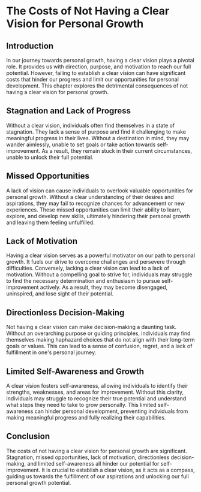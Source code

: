 The Costs of Not Having a Clear Vision for Personal Growth
===================================================================

Introduction
------------

In our journey towards personal growth, having a clear vision plays a pivotal role. It provides us with direction, purpose, and motivation to reach our full potential. However, failing to establish a clear vision can have significant costs that hinder our progress and limit our opportunities for personal development. This chapter explores the detrimental consequences of not having a clear vision for personal growth.

Stagnation and Lack of Progress
-------------------------------

Without a clear vision, individuals often find themselves in a state of stagnation. They lack a sense of purpose and find it challenging to make meaningful progress in their lives. Without a destination in mind, they may wander aimlessly, unable to set goals or take action towards self-improvement. As a result, they remain stuck in their current circumstances, unable to unlock their full potential.

Missed Opportunities
--------------------

A lack of vision can cause individuals to overlook valuable opportunities for personal growth. Without a clear understanding of their desires and aspirations, they may fail to recognize chances for advancement or new experiences. These missed opportunities can limit their ability to learn, explore, and develop new skills, ultimately hindering their personal growth and leaving them feeling unfulfilled.

Lack of Motivation
------------------

Having a clear vision serves as a powerful motivator on our path to personal growth. It fuels our drive to overcome challenges and persevere through difficulties. Conversely, lacking a clear vision can lead to a lack of motivation. Without a compelling goal to strive for, individuals may struggle to find the necessary determination and enthusiasm to pursue self-improvement actively. As a result, they may become disengaged, uninspired, and lose sight of their potential.

Directionless Decision-Making
-----------------------------

Not having a clear vision can make decision-making a daunting task. Without an overarching purpose or guiding principles, individuals may find themselves making haphazard choices that do not align with their long-term goals or values. This can lead to a sense of confusion, regret, and a lack of fulfillment in one's personal journey.

Limited Self-Awareness and Growth
---------------------------------

A clear vision fosters self-awareness, allowing individuals to identify their strengths, weaknesses, and areas for improvement. Without this clarity, individuals may struggle to recognize their true potential and understand what steps they need to take to grow personally. This limited self-awareness can hinder personal development, preventing individuals from making meaningful progress and fully realizing their capabilities.

Conclusion
----------

The costs of not having a clear vision for personal growth are significant. Stagnation, missed opportunities, lack of motivation, directionless decision-making, and limited self-awareness all hinder our potential for self-improvement. It is crucial to establish a clear vision, as it acts as a compass, guiding us towards the fulfillment of our aspirations and unlocking our full personal growth potential.

